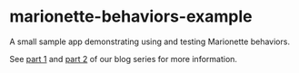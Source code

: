 marionette-behaviors-example
============================

A small sample app demonstrating using and testing Marionette behaviors.

See [part 1](https://spin.atomicobject.com/2014/09/11/marionette-behaviors-overview/) and [part 2](http://spin.atomicobject.com/2014/09/12/testing-marionette-js-behaviors/) of our blog series for more information.
